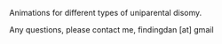 Animations for different types of uniparental disomy.

Any questions, please contact me, findingdan [at] gmail
